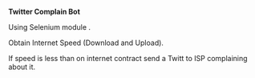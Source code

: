 **Twitter Complain Bot**

Using Selenium module .

Obtain Internet Speed (Download and Upload).

If speed is less than on internet contract send a Twitt to ISP complaining about it.